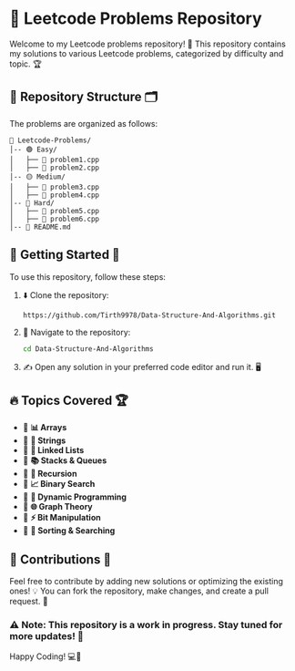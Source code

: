# 🚀 Leetcode Problems Repository

Welcome to my Leetcode problems repository! 🎯 This repository contains my solutions to various Leetcode problems, categorized by difficulty and topic. 🏆

## 📌 Repository Structure 🗂️

The problems are organized as follows:
```
📂 Leetcode-Problems/
│-- 🟢 Easy/
│   ├── 📝 problem1.cpp
│   ├── 📝 problem2.cpp
│-- 🟡 Medium/
│   ├── 📝 problem3.cpp
│   ├── 📝 problem4.cpp
│-- 🔴 Hard/
│   ├── 📝 problem5.cpp
│   ├── 📝 problem6.cpp
│-- 📄 README.md
```

## 🚀 Getting Started 🏁

To use this repository, follow these steps:

1. ⬇️ Clone the repository:
   ```sh
   https://github.com/Tirth9978/Data-Structure-And-Algorithms.git
   ```
2. 📂 Navigate to the repository:
   ```sh
   cd Data-Structure-And-Algorithms
   ```
3. ✍️ Open any solution in your preferred code editor and run it. 🖥️

## 🔥 Topics Covered 🏆

- 📌 **📊 Arrays**
- 📌 **📝 Strings**
- 📌 **🔗 Linked Lists**
- 📌 **📚 Stacks & Queues**
- 📌 **🔄 Recursion**
- 📌 **📈 Binary Search**
- 📌 **📜 Dynamic Programming**
- 📌 **🌐 Graph Theory**
- 📌 **⚡ Bit Manipulation**
- 📌 **🔎 Sorting & Searching**

## 🤝 Contributions 🤲

Feel free to contribute by adding new solutions or optimizing the existing ones! 💡 You can fork the repository, make changes, and create a pull request. 🔄

### ⚠️ Note: This repository is a work in progress. Stay tuned for more updates! 📢

Happy Coding! 💻🚀
